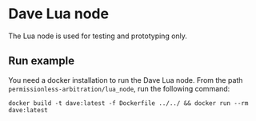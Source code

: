 # Dave Lua node

The Lua node is used for testing and prototyping only.

## Run example

You need a docker installation to run the Dave Lua node.
From the path `permissionless-arbitration/lua_node`, run the following command:

```
docker build -t dave:latest -f Dockerfile ../../ && docker run --rm dave:latest
```

